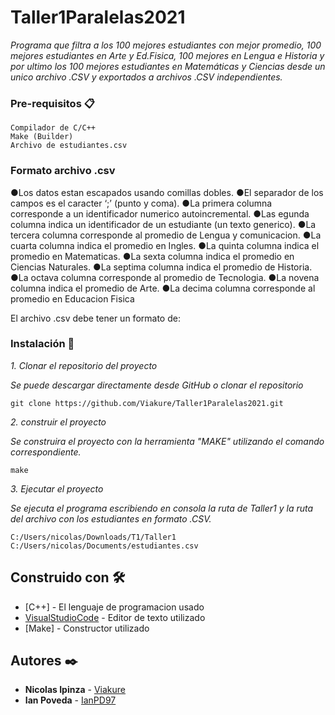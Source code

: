 # Taller1Paralelas2021
_Programa que filtra a los 100 mejores estudiantes con mejor promedio, 100 mejores estudiantes en Arte y Ed.Fisica, 100 mejores en Lengua e Historia y por ultimo los 100 mejores estudiantes en Matemáticas y Ciencias desde un unico archivo .CSV y exportados a archivos .CSV independientes._

### Pre-requisitos 📋

```
Compilador de C/C++
Make (Builder)
Archivo de estudiantes.csv
```

### Formato archivo .csv

  ●Los datos estan escapados usando comillas dobles.
  ●El separador de los campos es el caracter ‘;’ (punto y coma).
  ●La primera columna corresponde a un identificador numerico autoincremental.
  ●Las egunda columna indica un identificador de un estudiante (un texto generico).
  ●La tercera columna corresponde al promedio de Lengua y comunicacion.
  ●La cuarta columna indica el promedio en Ingles.
  ●La quinta columna indica el promedio en Matematicas.
  ●La sexta columna indica el promedio en Ciencias Naturales.
  ●La septima columna indica el promedio de Historia.
  ●La octava columna corresponde al promedio de Tecnologia.
  ●La novena columna indica el promedio de Arte.
  ●La decima columna corresponde al promedio en Educacion Fisica

El archivo .csv debe tener un formato de:

### Instalación 🔧

_1. Clonar el repositorio del proyecto_

  _Se puede descargar directamente desde GitHub o clonar el repositorio_

```
git clone https://github.com/Viakure/Taller1Paralelas2021.git
```

_2. construir el proyecto_

  _Se construira el proyecto con la herramienta "MAKE" utilizando el comando correspondiente._

```
make
```

_3. Ejecutar el proyecto_

  _Se ejecuta el programa escribiendo en consola la ruta de Taller1 y la ruta del archivo con los estudiantes en formato .CSV._

```
C:/Users/nicolas/Downloads/T1/Taller1 C:/Users/nicolas/Documents/estudiantes.csv
```

## Construido con 🛠️

* [C++] - El lenguaje de programacion usado
* [VisualStudioCode](https://maven.apache.org/) - Editor de texto utilizado
* [Make] - Constructor utilizado

## Autores ✒️

* **Nicolas Ipinza** - [Viakure](https://github.com/Viakure)
* **Ian Poveda** - [IanPD97](https://github.com/IanPD97)
